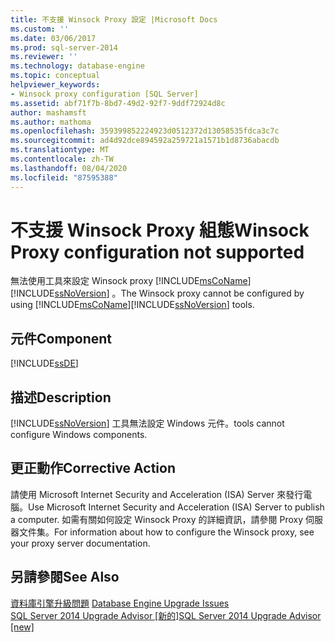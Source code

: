 ```yaml
---
title: 不支援 Winsock Proxy 設定 |Microsoft Docs
ms.custom: ''
ms.date: 03/06/2017
ms.prod: sql-server-2014
ms.reviewer: ''
ms.technology: database-engine
ms.topic: conceptual
helpviewer_keywords:
- Winsock proxy configuration [SQL Server]
ms.assetid: abf71f7b-8bd7-49d2-92f7-9ddf72924d8c
author: mashamsft
ms.author: mathoma
ms.openlocfilehash: 359399852224923d0512372d13058535fdca3c7c
ms.sourcegitcommit: ad4d92dce894592a259721a1571b1d8736abacdb
ms.translationtype: MT
ms.contentlocale: zh-TW
ms.lasthandoff: 08/04/2020
ms.locfileid: "87595388"
---
```

# <a name="winsock-proxy-configuration-not-supported"></a><span data-ttu-id="cbe39-102">不支援 Winsock Proxy 組態</span><span class="sxs-lookup"><span data-stu-id="cbe39-102">Winsock Proxy configuration not supported</span></span>
  <span data-ttu-id="cbe39-103">無法使用工具來設定 Winsock proxy [!INCLUDE[msCoName](../../includes/msconame-md.md)] [!INCLUDE[ssNoVersion](../../includes/ssnoversion-md.md)] 。</span><span class="sxs-lookup"><span data-stu-id="cbe39-103">The Winsock proxy cannot be configured by using [!INCLUDE[msCoName](../../includes/msconame-md.md)][!INCLUDE[ssNoVersion](../../includes/ssnoversion-md.md)] tools.</span></span>  
  
## <a name="component"></a><span data-ttu-id="cbe39-104">元件</span><span class="sxs-lookup"><span data-stu-id="cbe39-104">Component</span></span>  
 [!INCLUDE[ssDE](../../includes/ssde-md.md)]  
  
## <a name="description"></a><span data-ttu-id="cbe39-105">描述</span><span class="sxs-lookup"><span data-stu-id="cbe39-105">Description</span></span>  
 [!INCLUDE[ssNoVersion](../../includes/ssnoversion-md.md)] <span data-ttu-id="cbe39-106">工具無法設定 Windows 元件。</span><span class="sxs-lookup"><span data-stu-id="cbe39-106">tools cannot configure Windows components.</span></span>  
  
## <a name="corrective-action"></a><span data-ttu-id="cbe39-107">更正動作</span><span class="sxs-lookup"><span data-stu-id="cbe39-107">Corrective Action</span></span>  
 <span data-ttu-id="cbe39-108">請使用 Microsoft Internet Security and Acceleration (ISA) Server 來發行電腦。</span><span class="sxs-lookup"><span data-stu-id="cbe39-108">Use Microsoft Internet Security and Acceleration (ISA) Server to publish a computer.</span></span> <span data-ttu-id="cbe39-109">如需有關如何設定 Winsock Proxy 的詳細資訊，請參閱 Proxy 伺服器文件集。</span><span class="sxs-lookup"><span data-stu-id="cbe39-109">For information about how to configure the Winsock proxy, see your proxy server documentation.</span></span>  
  
## <a name="see-also"></a><span data-ttu-id="cbe39-110">另請參閱</span><span class="sxs-lookup"><span data-stu-id="cbe39-110">See Also</span></span>  
 <span data-ttu-id="cbe39-111">[資料庫引擎升級問題](../../../2014/sql-server/install/database-engine-upgrade-issues.md) </span><span class="sxs-lookup"><span data-stu-id="cbe39-111">[Database Engine Upgrade Issues](../../../2014/sql-server/install/database-engine-upgrade-issues.md) </span></span>  
 [<span data-ttu-id="cbe39-112">SQL Server 2014 Upgrade Advisor &#91;新的&#93;</span><span class="sxs-lookup"><span data-stu-id="cbe39-112">SQL Server 2014 Upgrade Advisor &#91;new&#93;</span></span>](sql-server-2014-upgrade-advisor.md)  
  
  
